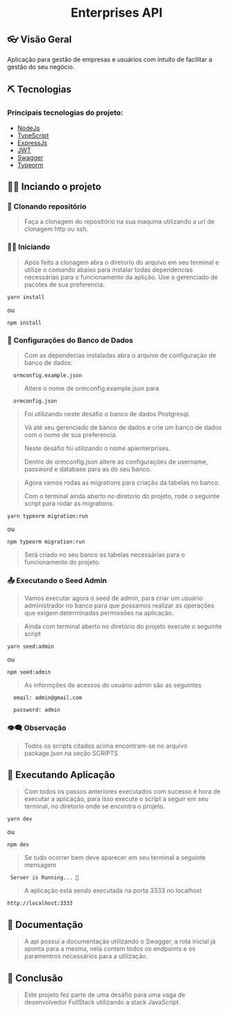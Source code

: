 # <p align="center">Enterprises API<p>

## 👓 Visão Geral
Aplicação para gestão de empresas e usuários com intuito de facilitar a gestão do seu negócio.

## ⛏ Tecnologias

### Principais tecnologias do projeto:
- [NodeJs](https://nodejs.org/en/)
- [TypeScript](https://www.typescriptlang.org/)
- [ExpressJs](https://expressjs.com/pt-br/)
- [JWT](https://jwt.io/)
- [Swagger](https://swagger.io/)
- [Typeorm](https://typeorm.io/#/)

## 👨‍💻 Inciando o projeto
### 📃 Clonando repositório
>Faça a clonagem do repositório na sua maquina utilizando a url de clonagem http ou ssh.

### 🏃‍♂️ Iniciando
>Após feito a clonagem abra o diretorio do arquivo em seu terminal e utilize o comando abaixo para instalar todas dependencias necessárias para o funcionamento da aplição.
>Use o gerenciado de pacotes de sua preferencia.

````
yarn install
````
ou
````
npm install
````
### 📁 Configurações do Banco de Dados
>Com as dependecias instaladas abra o arquivo de configuração de banco de dados:

      ormconfig.example.json
>Altere o nome de ormconfig.example.json para

      ormconfig.json
>Foi utilizando neste desáfio o banco de dados Postgresql.
>
>Vá até seu gerenciado de banco de dados e crie um banco de dados com o nome de sua preferencia.
>
> Neste desáfio foi utilizando o nome apienterprises.
>
>Dentro de ormconfig.json altere as configurações de username, password e database para as do seu banco.

>Agora vamos rodas as migrations para criação da tabelas no banco.
>
>Com o terminal ainda aberto no diretorio do projeto, rode o seguinte script para rodar as migrations.
>
````
yarn typeorm migration:run
````
ou
````
npm typeorm migration:run
````
>Será criado no seu banco as tabelas necessárias para o funcionamento do projeto.

### 📤 Executando o Seed Admin
>Vamos executar agora o seed de admin, para criar um usuário administrador no banco para que possamos
>realizar as operações que exigem determinadas permissões na aplicação.

>Ainda com terminal aberto no diretório do projeto execute o seguinte script

````
yarn seed:admin
````
ou
````
npm seed:admin
````
>As informções de acessos do usuário admin são as seguintes

      email: admin@gmail.com
>
      password: admin

### 👁‍🗨 Observação
>Todos os scripts citados acima encontram-se no arquivo package.json na seção SCRIPTS

## 🚀 Executando Aplicação
>Com todos os passos anteriores executados com sucesso é hora de executar a aplicação, para isso execute o script a seguir em seu terminal, no diretorio onde se encontra o projeto.

````
yarn dev
````
ou
````
npm dev
````
>Se tudo ocorrer bem deve aparecer em seu terminal a seguinte mensagem

     Server is Running... 🚀

>A aplicação está sendo executada na porta 3333 no localhost

````
http://localhost:3333
````
## 📄 Documentação
>A api possui a documentação utilizando o Swagger, a rota inicial já aponta para a mesma, nela contem todos os endpoints e os paramentros necessários para a utilização.

## 🏁 Conclusão
>Este projeto fez parte de uma desáfio para uma vaga de desenvolvedor FullStack utilizando a stack JavaScript.
